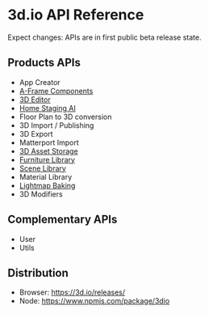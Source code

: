 # 3d.io API Reference

Expect changes: APIs are in first public beta release state.

## Products APIs
* App Creator
* [A-Frame Components](docs/1/api/aframe-components.md)
* [3D Editor](https://docs.archilogic.com)
* [Home Staging AI](docs/1/api/home-staging-ai.md)
* Floor Plan to 3D conversion
* 3D Import / Publishing
* 3D Export
* Matterport Import
* [3D Asset Storage](docs/1/api/storage.html)
* [Furniture Library](docs/1/api/furniture-library.html)
* [Scene Library](docs/1/api/scene-library.html)
* Material Library
* [Lightmap Baking](docs/1/api/lightmap-baking.html)
* 3D Modifiers

## Complementary APIs
* User
* Utils

## Distribution
* Browser: https://3d.io/releases/
* Node: https://www.npmjs.com/package/3dio
